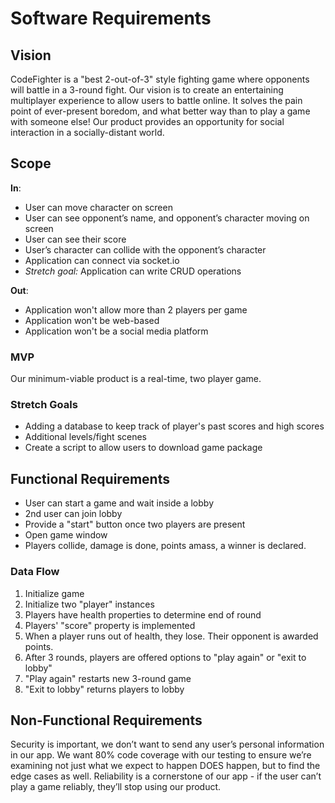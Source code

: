 # Software Requirements

## Vision

CodeFighter is a "best 2-out-of-3" style fighting game where opponents will battle in a 3-round fight. Our vision is to create an entertaining multiplayer experience to allow users to battle online. It solves the pain point of ever-present boredom, and what better way than to play a game with someone else! Our product provides an opportunity for social interaction in a socially-distant world. 

## Scope

**In**:

* User can move character on screen
* User can see opponent’s name, and opponent’s character moving on screen
* User can see their score
* User’s character can collide with the opponent’s character
* Application can connect via socket.io
* *Stretch goal:* Application can write CRUD operations

**Out**:

* Application won't allow more than 2 players per game
* Application won't be web-based
* Application won't be a social media platform

### MVP

Our minimum-viable product is a real-time, two player game.

### Stretch Goals

* Adding a database to keep track of player's past scores and high scores
* Additional levels/fight scenes
* Create a script to allow users to download game package

## Functional Requirements

* User can start a game and wait inside a lobby
* 2nd user can join lobby
* Provide a "start" button once two players are present
* Open game window
* Players collide, damage is done, points amass, a winner is declared.

### Data Flow

1. Initialize game
2. Initialize two "player" instances
3. Players have health properties to determine end of round
4. Players' "score" property is implemented
5. When a player runs out of health, they lose. Their opponent is awarded points.
6. After 3 rounds, players are offered options to "play again" or "exit to lobby"
7. "Play again" restarts new 3-round game
8. "Exit to lobby" returns players to lobby 

## Non-Functional Requirements

Security is important, we don’t want to send any user’s personal information in our app.
We want 80% code coverage with our testing to ensure we’re examining not just what we expect to happen DOES happen, but to find the edge cases as well.
Reliability is a cornerstone of our app - if the user can’t play a game reliably, they’ll stop using our product.
